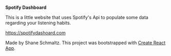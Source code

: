 **Spotify Dashboard**

This is a little website that uses Spotify's Api to populate some data regarding your listening habits.

https://spotifydashoard.com

Made by Shane Schmaltz.
This project was bootstrapped with [Create React App](https://github.com/facebookincubator/create-react-app).

